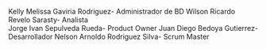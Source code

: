 Kelly Melissa Gaviria Rodriguez- Administrador de BD
Wilson Ricardo Revelo Sarasty- Analista  
Jorge Ivan Sepulveda Rueda- Product Owner
Juan Diego Bedoya Gutierrez- Desarrollador
Nelson Arnoldo Rodriguez Silva- Scrum Master